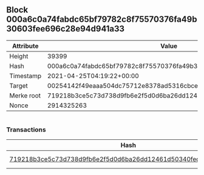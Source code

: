 ## Block 000a6c0a74fabdc65bf79782c8f75570376fa49b30603fee696c28e94d941a33

Attribute | Value
--- | ---
Height | 39399
Hash | 000a6c0a74fabdc65bf79782c8f75570376fa49b30603fee696c28e94d941a33
Timestamp | 2021-04-25T04:19:22+00:00
Target | 00254142f49eaaa504dc75712e8378ad5316cbcead634704b3734b6271167cc4
Merke root | 719218b3ce5c73d738d9fb6e2f5d0d6ba26dd12461d50340fed9e1b7f7bebdc7
Nonce | 2914325263

```

```

### Transactions

Hash | Amount
--- | ---
[719218b3ce5c73d738d9fb6e2f5d0d6ba26dd12461d50340fed9e1b7f7bebdc7](719218b3ce5c73d738d9fb6e2f5d0d6ba26dd12461d50340fed9e1b7f7bebdc7.md) | 10.00000000 SKEPTI 
